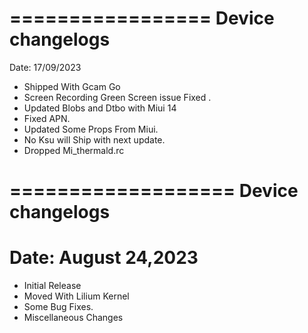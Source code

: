 =================
Device changelogs
=================
Date: 17/09/2023
- Shipped With Gcam Go
- Screen Recording Green Screen issue Fixed .
- Updated Blobs and Dtbo with Miui 14
- Fixed APN.
- Updated Some Props From Miui.
- No Ksu will Ship with next update.
- Dropped Mi_thermald.rc

===================
Device changelogs
===================
Date: August 24,2023
===================
- Initial Release 
- Moved With Lilium Kernel
- Some Bug Fixes.
- Miscellaneous Changes
